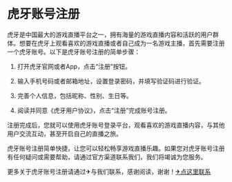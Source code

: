 # 虎牙账号注册

虎牙是中国最大的游戏直播平台之一，拥有海量的游戏直播内容和活跃的用户群体。想要在虎牙上观看喜欢的游戏直播或者自己成为一名游戏主播，首先需要注册一个虎牙账号。以下是虎牙账号注册的简单步骤：

1. 打开虎牙官网或者App，点击“注册”按钮。

2. 输入手机号码或者邮箱地址，设置登录密码，并填写验证码进行验证。

3. 完善个人信息，包括昵称、性别、生日等。

4. 阅读并同意《虎牙用户协议》，点击“注册”完成账号注册。

注册完成后，您就可以使用虎牙账号登录平台，观看喜欢的游戏直播内容，与其他用户交流互动，甚至开启自己的直播之旅。

虎牙账号注册简单快捷，让您可以轻松畅享游戏直播乐趣。如果您对虎牙账号注册有任何疑问或需要帮助，请通过官方渠道联系我们，我们将竭诚为您服务。

更多关于虎牙账号注册请通过✈与我们联系，感谢阅读，谢谢！[✈点这里联系](https://b.k02.cc)